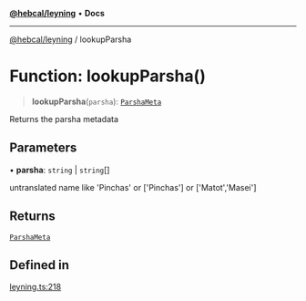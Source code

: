 [**@hebcal/leyning**](../README.md) • **Docs**

***

[@hebcal/leyning](../globals.md) / lookupParsha

# Function: lookupParsha()

> **lookupParsha**(`parsha`): [`ParshaMeta`](../type-aliases/ParshaMeta.md)

Returns the parsha metadata

## Parameters

• **parsha**: `string` \| `string`[]

untranslated name like 'Pinchas' or ['Pinchas'] or ['Matot','Masei']

## Returns

[`ParshaMeta`](../type-aliases/ParshaMeta.md)

## Defined in

[leyning.ts:218](https://github.com/hebcal/hebcal-leyning/blob/40b5eb1606b3ea086311ad0bbcf740bb6031ecb8/src/leyning.ts#L218)
